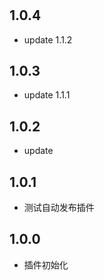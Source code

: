 #

## 1.0.4
* update 1.1.2

## 1.0.3
* update 1.1.1

## 1.0.2
* update

## 1.0.1
* 测试自动发布插件

## 1.0.0
* 插件初始化